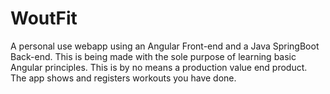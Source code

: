 # WoutFit
A personal use webapp using an Angular Front-end and a Java SpringBoot Back-end. This is being made with the sole purpose of learning basic Angular principles. This is by no means a production value end product.
<br/>
The app shows and registers workouts you have done.
